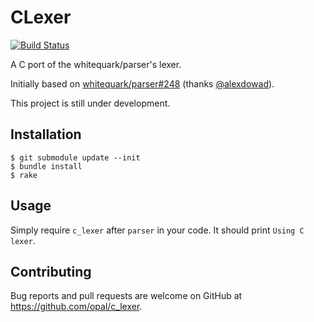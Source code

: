 # CLexer

[![Build Status](https://travis-ci.org/opal/c_lexer.svg?branch=master)](https://travis-ci.org/opal/c_lexer)

A C port of the whitequark/parser's lexer.

Initially based on [whitequark/parser#248](https://github.com/whitequark/parser/pull/248) (thanks [@alexdowad](https://github.com/alexdowad)).

This project is still under development.

## Installation

```
$ git submodule update --init
$ bundle install
$ rake
```

## Usage

Simply require `c_lexer` after `parser` in your code.
It should print `Using C lexer`.

## Contributing

Bug reports and pull requests are welcome on GitHub at https://github.com/opal/c_lexer.

